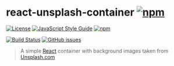 # react-unsplash-container [![npm](https://img.shields.io/npm/v/react-unsplash-container.svg)](https://www.npmjs.com/package/react-unsplash-container)

[![License](https://img.shields.io/github/license/panz3r/react-unsplash-container.svg)](LICENSE.md)
[![JavaScript Style Guide](https://img.shields.io/badge/code_style-standard-brightgreen.svg)](https://standardjs.com)
[![npm](https://img.shields.io/npm/dm/react-unsplash-container.svg)](https://www.npmjs.com/package/react-unsplash-container)

[![Build Status](https://travis-ci.org/panz3r/react-unsplash-container.svg)](https://travis-ci.org/panz3r/react-unsplash-container)
[![GitHub issues](https://img.shields.io/github/issues/panz3r/react-unsplash-container.svg)](https://github.com/panz3r/react-unsplash-container/issues)

> A simple [React](https://facebook.github.io/react/) container with background images taken from [Unsplash.com](https://unsplash.com)